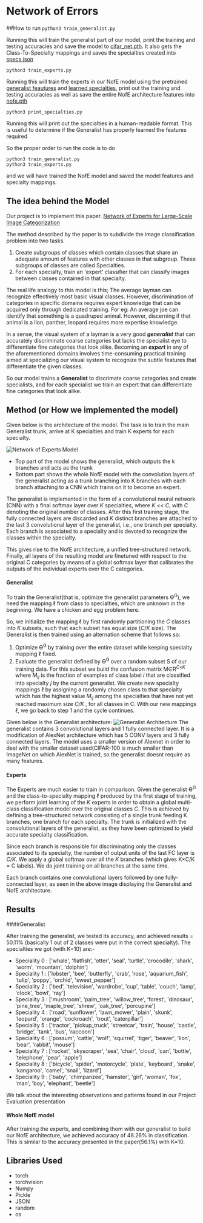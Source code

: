 # Network of Errors

##How to run
`python3 train_generalist.py`

Running this will train the generalist part of our model, print the training and testing accuracies and save the model 
to [cifar_net.pth](./Model/cifar_net.pth).
It also gets the Class-To-Specialty mappings and saves the specialties created into [specs.json](./Model/specs.json)

`python3 train_experts.py`

Running this will train the experts in our NofE model using the pretrained [generalist feautures](./Model/cifar_net.pth)
 and [learned specialties](./Model/specs.json), print out the training and testing accuracies as well as save the entire 
 NofE architecture features into 
[nofe.pth](./Model/nofe.pth)

`python3 print_specialties.py`

Running this will print out the specialties in a human-readable format. This is useful to determine if the Generalist 
has properly learned the features required


So the proper order to run the code is to do
```
python3 train_generalist.py
python3 train_experts.py
```
and we will have trained the NofE model and saved the model features and specialty mappings.

## The idea behind the Model

Our project is to implement this paper. 
[Network of Experts for Large-Scale Image Categorization](https://arxiv.org/pdf/1604.06119.pdf)

The method described by the paper is to subdivide the image classification problem into two tasks.

1. Create subgroups of classes which contain classes that share an adequate amount of features with other classes in 
that subgroup. These subgroups of classes are called Specialties.
2. For each specialty, train an 'expert' classifier that can classify images between classes contained in that specialty.

The real life analogy to this model is this; The average layman can recognize effectively most basic visual classes. 
However, discrimination of categories in specific domains requires expert knowledge that can be acquired only through 
dedicated training.
For eg: An average joe can identify that something is a quadruped animal. However, discerning if that animal is a lion, 
panther, leopard requires more expertise knowledge.

In a sense, the visual system of a layman is a very good __*generalist*__ that can accurately
discriminate coarse categories but lacks the specialist eye to differentiate fine
categories that look alike. Becoming an __*expert*__ in any of the aforementioned domains involves time-consuming practical 
training aimed at specializing our visual system to recognize the subtle features that differentiate the given classes.

So our model trains a **Generalist** to discrimate coarse categories and create specialists, and for each specialist we
train an expert that can differentiate fine categories that look alike.

## Method (or How we implemented the model)

Given below is the architecture of the model. The task is to train the main Generalist trunk, arrive at K specialties 
and train K experts for each specialty.

![Network of Experts Model](http://vlg.cs.dartmouth.edu/projects/nofe/approach.jpg)

- Top part of the model shows the generalist, which outputs the k branches and acts as the trunk
- Bottom part shows the whole NofE model with the convolution layers of the generalist acting as a trunk branching into 
K branches with each branch attaching to a CNN which trains on it to become an expert.

The generalist is implemented in the form of a convolutional neural network (CNN) with a final softmax layer over *K* 
specialties, where *K* << *C*, with *C* denoting the original number of classes. After this first training stage, the fully
connected layers are discarded and *K* distinct branches are attached to the last 3 convolutional layer of the generalist,
i.e., one branch per specialty. Each branch is associated to a specialty and is devoted to recognize the classes within the
specialty. 

This gives rise to the NofE architecture, a unified tree-structured network. Finally, all layers of the resulting 
model are finetuned with respect to the original C categories by means of a global softmax layer that calibrates the outputs 
of the individual experts over the C categories.

#### Generalist

To train the Generalist(that is, optimize the generalist parameters Ө<sup>G</sup>), we need the mapping ℓ from class to 
specialties, which are unknown in the beginning. We have a
chicken and egg problem here.


So, we initialize the mapping ℓ by first randomly partitioning the *C* classes into *K* subsets, such that each subset 
has equal size (*C*/*K* size).
 The Generalist is then trained using an alternation scheme that follows so:
1. Optimize Ө<sup>G</sup> by training over the entire dataset while keeping specialty mapping ℓ fixed.
2. Evaluate the generalist defined by Ө<sup>G</sup> over a random subset S of our training data. For this subset we build 
the confusion matrix M&isin;R<sup>*C*&times;*K*</sup> where *M<sub>ij</sub>* is the fraction of examples of class label 
*i* that are classified into
specialty *j* by the current generalist. We create new specialty mappings ℓ by assigning a randomly chosen class to that 
specialty which has the highest value *M<sub>ij</sub>* among the specialties that have not yet reached maximum size *C/K*
, for all classes in C. With our new mappings ℓ, we go back to step 1 and the cycle continues.

Given below is the Generalist architecture:
![Generalist Architecture](https://www.researchgate.net/profile/Mohammadharis_Baig/publication/301835547/figure/tbl2/AS:667112569847809@1536063439093/AlexNet-C100-trained-on-CIFAR100.png)
The generalist contains 3 convolutional layers and 1 fully connected layer. It is a modification of AlexNet architecture
which has 5 CONV layers and 3 fully connected layers. The model uses a smaller version of Alexnet in order to deal with
the smaller dataset used(CIFAR-100 is much smaller than ImageNet on which AlexNet is trained, so the generalist doesnt
require as many features.

#### Experts

The Experts are much easier to train in comparison. Given the generalist Ө<sup>G</sup> and the class-to-specialty mapping
ℓ produced by the first stage of training, we perform joint learning of the *K* experts in order to
obtain a global multi-class classification model over the original classes *C*. This is achieved by defining a tree-structured
network consisting of a single trunk feeding K branches, one branch for each specialty. The trunk is initialized with the 
convolutional layers of the generalist, as they have been optimized to yield accurate specialty classification. 

Since each branch is responsible for discriminating only the classes associated to its specialty, the number of output units of
the last FC layer is *C/K*. We apply a global softmax over all the *K* branches (which gives K&times;C/K = C labels). We do joint
training on all branches at the same time.

Each branch contains one convolutional layers followed by one fully-connected layer, as seen in the above image displaying
the Generalist and NofE architecture.

## Results

####Generalist

After training the generalist, we tested its accuracy, and achieved results = 50.11% (basically 1
out of 2 classes were put in the correct specialty). The specialties we got (with K=10) are:-
- Speciality 0 : ['whale', 'flatfish', 'otter', 'seal', 'turtle', 'crocodile', 'shark', 'worm', 'mountain', 'dolphin']
- Speciality 1 : ['lobster', 'bee', 'butterfly', 'crab', 'rose', 'aquarium_fish', 'tulip', 'poppy', 'orchid', 'sweet_pepper']
- Speciality 2 : ['bed', 'television', 'wardrobe', 'cup', 'table', 'couch', 'lamp', 'clock', 'bowl', 'ray']
- Speciality 3 : ['mushroom', 'palm_tree', 'willow_tree', 'forest', 'dinosaur', 'pine_tree', 'maple_tree', 'shrew', 'oak_tree', 'porcupine']
- Speciality 4 : ['road', 'sunflower', 'lawn_mower', 'plain', 'skunk', 'leopard', 'orange', 'cockroach', 'trout', 'caterpillar']
- Speciality 5 : ['tractor', 'pickup_truck', 'streetcar', 'train', 'house', 'castle', 'bridge', 'tank', 'bus', 'raccoon']
- Speciality 6 : ['possum', 'cattle', 'wolf', 'squirrel', 'tiger', 'beaver', 'lion', 'bear', 'rabbit', 'mouse']
- Speciality 7 : ['rocket', 'skyscraper', 'sea', 'chair', 'cloud', 'can', 'bottle', 'telephone', 'pear', 'apple']
- Speciality 8 : ['bicycle', 'spider', 'motorcycle', 'plate', 'keyboard', 'snake', 'kangaroo', 'camel', 'snail', 'lizard']
- Speciality 9 : ['baby', 'chimpanzee', 'hamster', 'girl', 'woman', 'fox', 'man', 'boy', 'elephant', 'beetle']

We talk about the interesting observations and patterns found in our Project Evaluation presentation

#### Whole NofE model

After training the experts, and combining them with our generalist to build our NofE
architecture, we achieved accuracy of 48.26% in classification. This is similar to the accuracy
presented in the paper(56.1%) with K=10.


## Libraries Used

- torch
- torchvision
- Numpy
- Pickle
- JSON
- random
- os